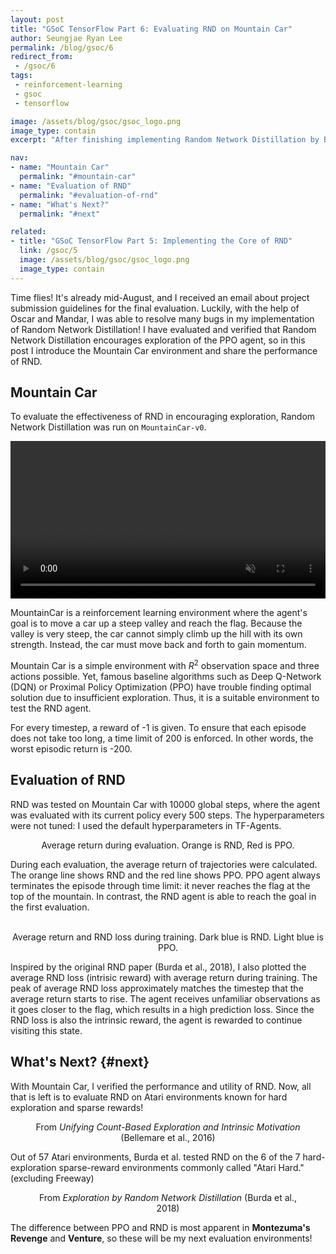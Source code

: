 ```yaml
---
layout: post
title: "GSoC TensorFlow Part 6: Evaluating RND on Mountain Car"
author: Seungjae Ryan Lee
permalink: /blog/gsoc/6
redirect_from:
 - /gsoc/6
tags:
 - reinforcement-learning
 - gsoc
 - tensorflow

image: /assets/blog/gsoc/gsoc_logo.png
image_type: contain
excerpt: "After finishing implementing Random Network Distillation by Burda et al., now it is time to evaluate the algorithm in various hard exploration environments. I first start the evaluation on Mountain Car, a simple environment that requires extensive exploration to reach the goal state."

nav:
- name: "Mountain Car"
  permalink: "#mountain-car"
- name: "Evaluation of RND"
  permalink: "#evaluation-of-rnd"
- name: "What's Next?"
  permalink: "#next"

related:
- title: "GSoC TensorFlow Part 5: Implementing the Core of RND"
  link: /gsoc/5
  image: /assets/blog/gsoc/gsoc_logo.png
  image_type: contain
---
```


Time flies! It's already mid-August, and I received an email about project submission guidelines for the final evaluation. Luckily, with the help of Oscar and Mandar, I was able to resolve many bugs in my implementation of Random Network Distillation! I have evaluated and verified that Random Network Distillation encourages exploration of the PPO agent, so in this post I introduce the Mountain Car environment and share the performance of RND.

## Mountain Car

To evaluate the effectiveness of RND in encouraging exploration, Random Network Distillation was run on `MountainCar-v0`.

<div class="w60">
  <video autoplay muted loop controls style="width: 100%;">
    <source src="{{ absolute_url }}/assets/blog/gsoc/6/mountaincar.mp4" type="video/mp4">
  </video>
</div>

MountainCar is a reinforcement learning environment where the agent's goal is to move a car up a steep valley and reach the flag. Because the valley is very steep, the car cannot simply climb up the hill with its own strength. Instead, the car must move back and forth to gain momentum.

Mountain Car is a simple environment with $R^2$ observation space and three actions possible.  Yet, famous baseline algorithms such as Deep Q-Network (DQN) or Proximal Policy Optimization (PPO) have trouble finding optimal solution due to insufficient exploration. Thus, it is a suitable environment to test the RND agent.

For every timestep, a reward of -1 is given. To ensure that each episode does not take too long, a time limit of 200 is enforced. In other words, the worst episodic return is -200.

## Evaluation of RND

RND was tested on Mountain Car with 10000 global steps, where the agent was evaluated with its current policy every 500 steps. The hyperparameters were not tuned: I used the default hyperparameters in TF-Agents.

<div class="w80">
  <img class="mdl-cell mdl-cell--6-col mdl-cell--6-col-desktop mdl-cell--4-col-tablet mdl-cell--12-col-phone" src="{{ absolute_url }}/assets/blog/gsoc/6/rnd_vs_ppo_eval.png" alt="">
  <figcaption style="text-align: center;">Average return during evaluation. Orange is RND, Red is PPO.</figcaption>
</div>

During each evaluation, the average return of trajectories were calculated. The orange line shows RND and the red line shows PPO. PPO agent always terminates the episode through time limit: it never reaches the flag at the top of the mountain. In contrast, the RND agent is able to reach the goal in the first evaluation.


<div class="w80 mdl-grid">
  <img class="mdl-cell mdl-cell--6-col mdl-cell--6-col-desktop mdl-cell--4-col-tablet mdl-cell--12-col-phone" src="{{ absolute_url }}/assets/blog/gsoc/6/rnd_vs_ppo_train.png" alt="">
  <img class="mdl-cell mdl-cell--6-col mdl-cell--6-col-desktop mdl-cell--4-col-tablet mdl-cell--12-col-phone" src="{{ absolute_url }}/assets/blog/gsoc/6/avg_rnd_loss.png" alt="">
  <div style="clear: both;"></div>
  <figcaption style="text-align: center;">Average return and RND loss during training. Dark blue is RND. Light blue is PPO.</figcaption>
</div>

Inspired by the original RND paper (Burda et al., 2018), I also plotted the average RND loss (intrisic reward) with average return during training. The peak of average RND loss approximately matches the timestep that the average return starts to rise. The agent receives unfamiliar observations as it goes closer to the flag, which results in a high prediction loss. Since the RND loss is also the intrinsic reward, the agent is rewarded to continue visiting this state.

## What's Next? {#next}

With Mountain Car, I verified the performance and utility of RND. Now, all that is left is to evaluate RND on Atari environments known for hard exploration and sparse rewards!

<figure class="w80">
  <img src="{{ absolute_url }}/assets/blog/gsoc/6/atari_difficulty.png" alt="">
  <figcaption style="text-align: center;">From <i>Unifying Count-Based Exploration and Intrinsic Motivation</i> (Bellemare et al., 2016)</figcaption>
</figure>

Out of 57 Atari environments, Burda et al. tested RND on the 6 of the 7 hard-exploration sparse-reward environments commonly called "Atari Hard." (excluding Freeway)

<figure class="w80">
  <img src="{{ absolute_url }}/assets/blog/gsoc/6/rnd_paper_plots.png" alt="">
  <figcaption style="text-align: center;">From <i>Exploration by Random Network Distillation</i> (Burda et al., 2018)</figcaption>
</figure>

The difference between PPO and RND is most apparent in **Montezuma's Revenge** and **Venture**, so these will be my next evaluation environments!

